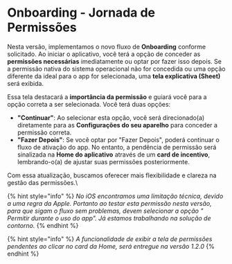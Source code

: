 # Onboarding - Jornada de Permissões

Nesta versão, implementamos o novo fluxo de **Onboarding** conforme solicitado. Ao iniciar o aplicativo, você terá a opção de conceder as **permissões necessárias** imediatamente ou optar por fazer isso depois. Se a permissão nativa do sistema operacional não for concedida ou uma opção diferente da ideal para o app for selecionada, uma **tela explicativa (Sheet)** será exibida.

Essa tela destacará a **importância da permissão** e guiará você para a opção correta a ser selecionada. Você terá duas opções:

* **"Continuar"**: Ao selecionar esta opção, você será direcionado(a) diretamente para as **Configurações do seu aparelho** para conceder a permissão correta.
* **"Fazer Depois"**: Se você optar por "Fazer Depois", poderá continuar o fluxo de ativação do app. No entanto, a pendência de permissão será sinalizada na **Home do aplicativo** através de um **card de incentivo**, lembrando-o(a) de ajustar suas permissões posteriormente.

Com essa atualização, buscamos oferecer mais flexibilidade e clareza na gestão das permissões.\


{% hint style="info" %}
_No iOS encontramos uma limitação técnica, devido a uma regra da Apple. Portanto ao testar esta permissão nesta versão, para que sigam o fluxo sem problemas, devem selecionar a opção " Permitir durante o uso do app". Já estamos trabalhando na solução de contorno._
{% endhint %}

{% hint style="info" %}
_A funcionalidade de exibir a tela de permissões pendentes ao clicar no card da Home, será entregue na versão 1.2.0_
{% endhint %}
